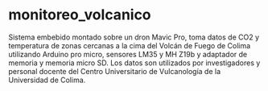 # monitoreo_volcanico
Sistema embebido montado sobre un dron Mavic Pro, toma datos de CO2 y temperatura de zonas cercanas a la cima del Volcán de Fuego de Colima utilizando Arduino pro micro, sensores LM35 y MH Z19b y adaptador de memoria y memoria micro SD. Los datos son utilizados por investigadores y personal docente del Centro Universitario de Vulcanología de la Universidad de Colima.
